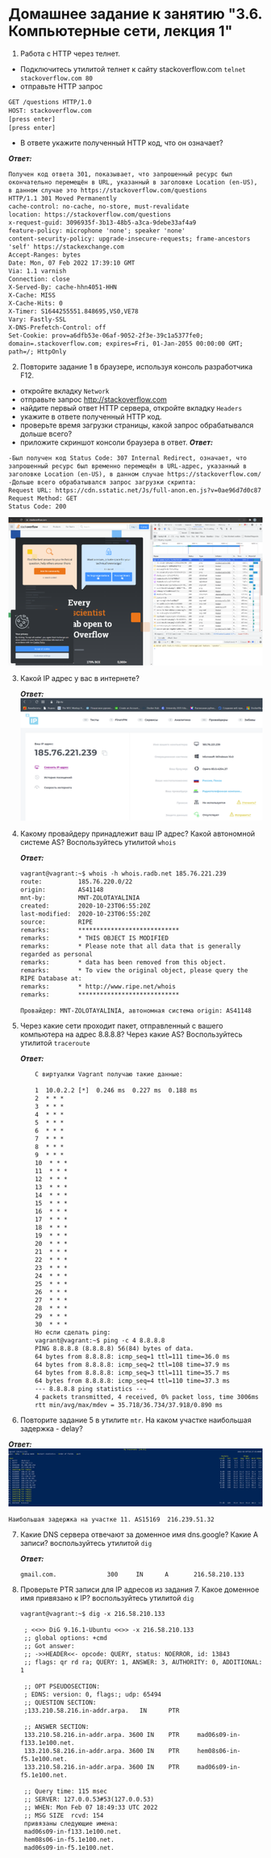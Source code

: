 # Домашнее задание к занятию "3.6. Компьютерные сети, лекция 1"
1. Работа c HTTP через телнет.
- Подключитесь утилитой телнет к сайту stackoverflow.com
`telnet stackoverflow.com 80`
- отправьте HTTP запрос
```bash
GET /questions HTTP/1.0
HOST: stackoverflow.com
[press enter]
[press enter]
```
- В ответе укажите полученный HTTP код, что он означает?

***Ответ:***
```
Получен код ответа 301, показывает, что запрошенный ресурс был окончательно перемещён в URL, указанный в заголовке Location (en-US), в данном случае это https://stackoverflow.com/questions
HTTP/1.1 301 Moved Permanently
cache-control: no-cache, no-store, must-revalidate
location: https://stackoverflow.com/questions
x-request-guid: 3096935f-3b13-48b5-a3ca-9debe33af4a9
feature-policy: microphone 'none'; speaker 'none'
content-security-policy: upgrade-insecure-requests; frame-ancestors 'self' https://stackexchange.com
Accept-Ranges: bytes
Date: Mon, 07 Feb 2022 17:39:10 GMT
Via: 1.1 varnish
Connection: close
X-Served-By: cache-hhn4051-HHN
X-Cache: MISS
X-Cache-Hits: 0
X-Timer: S1644255551.848695,VS0,VE78
Vary: Fastly-SSL
X-DNS-Prefetch-Control: off
Set-Cookie: prov=a6dfb53e-06af-9052-2f3e-39c1a5377fe0; domain=.stackoverflow.com; expires=Fri, 01-Jan-2055 00:00:00 GMT; path=/; HttpOnly
```
2. Повторите задание 1 в браузере, используя консоль разработчика F12.
- откройте вкладку `Network`
- отправьте запрос http://stackoverflow.com
- найдите первый ответ HTTP сервера, откройте вкладку `Headers`
- укажите в ответе полученный HTTP код.
- проверьте время загрузки страницы, какой запрос обрабатывался дольше всего?
- приложите скриншот консоли браузера в ответ.
***Ответ:***
```
-Был получен код Status Code: 307 Internal Redirect, означает, что запрошенный ресурс был временно перемещён в URL-адрес, указанный в заголовке Location (en-US), в данном случае https://stackoverflow.com/
-Дольше всего обрабатывался запрос загрузки скрипта:
Request URL: https://cdn.sstatic.net/Js/full-anon.en.js?v=0ae96d7d0c87
Request Method: GET
Status Code: 200
```

![alt](https://github.com/MrNavasardyan/devops-netology_navasardyan/blob/main/homework/img/3_6_1.PNG)

3. Какой IP адрес у вас в интернете?
   
   ***Ответ:***
![alt](https://github.com/MrNavasardyan/devops-netology_navasardyan/blob/main/homework/img/3_6_2.PNG)   

4. Какому провайдеру принадлежит ваш IP адрес? Какой автономной системе AS? Воспользуйтесь утилитой `whois`

    ***Ответ:***
    ```
    vagrant@vagrant:~$ whois -h whois.radb.net 185.76.221.239
    route:          185.76.220.0/22
    origin:         AS41148
    mnt-by:         MNT-ZOLOTAYALINIA
    created:        2020-10-23T06:55:20Z
    last-modified:  2020-10-23T06:55:20Z
    source:         RIPE
    remarks:        ****************************
    remarks:        * THIS OBJECT IS MODIFIED
    remarks:        * Please note that all data that is generally regarded as personal
    remarks:        * data has been removed from this object.
    remarks:        * To view the original object, please query the RIPE Database at:
    remarks:        * http://www.ripe.net/whois
    remarks:        ****************************
    
    Провайдер: MNT-ZOLOTAYALINIA, автономная система origin: AS41148
    ```

5. Через какие сети проходит пакет, отправленный с вашего компьютера на адрес 8.8.8.8? Через какие AS? Воспользуйтесь утилитой `traceroute`
   
   ***Ответ:***
    ```
        С виртуалки Vagrant получаю такие данные:

        1  10.0.2.2 [*]  0.246 ms  0.227 ms  0.188 ms
        2  * * *
        3  * * *
        4  * * *
        5  * * *
        6  * * *
        7  * * *
        8  * * *
        9  * * *
        10  * * *
        11  * * *
        12  * * *
        13  * * *
        14  * * *
        15  * * *
        16  * * *
        17  * * *
        18  * * *
        19  * * *
        20  * * *
        21  * * *
        22  * * *
        23  * * *
        24  * * *
        25  * * *
        26  * * *
        27  * * *
        28  * * *
        29  * * *
        30  * * *
        Но если сделать ping:
        vagrant@vagrant:~$ ping -c 4 8.8.8.8
        PING 8.8.8.8 (8.8.8.8) 56(84) bytes of data.
        64 bytes from 8.8.8.8: icmp_seq=1 ttl=111 time=36.0 ms
        64 bytes from 8.8.8.8: icmp_seq=2 ttl=108 time=37.9 ms
        64 bytes from 8.8.8.8: icmp_seq=3 ttl=111 time=35.7 ms
        64 bytes from 8.8.8.8: icmp_seq=4 ttl=110 time=37.3 ms
        --- 8.8.8.8 ping statistics ---
        4 packets transmitted, 4 received, 0% packet loss, time 3006ms
        rtt min/avg/max/mdev = 35.718/36.734/37.918/0.890 ms
    ```

6. Повторите задание 5 в утилите `mtr`. На каком участке наибольшая задержка - delay?

***Ответ:***
![alt](https://github.com/MrNavasardyan/devops-netology_navasardyan/blob/main/homework/img/3_6_3.PNG)

    Наибольшая задержка на участке 11. AS15169  216.239.51.32

7. Какие DNS сервера отвечают за доменное имя dns.google? Какие A записи? воспользуйтесь утилитой `dig`
   
   ***Ответ:***
   ```
   gmail.com.              300     IN      A       216.58.210.133
   ```

8. Проверьте PTR записи для IP адресов из задания 7. Какое доменное имя привязано к IP? воспользуйтесь утилитой `dig`
   ```
   vagrant@vagrant:~$ dig -x 216.58.210.133

    ; <<>> DiG 9.16.1-Ubuntu <<>> -x 216.58.210.133
    ;; global options: +cmd
    ;; Got answer:
    ;; ->>HEADER<<- opcode: QUERY, status: NOERROR, id: 13843
    ;; flags: qr rd ra; QUERY: 1, ANSWER: 3, AUTHORITY: 0, ADDITIONAL: 1

    ;; OPT PSEUDOSECTION:
    ; EDNS: version: 0, flags:; udp: 65494
    ;; QUESTION SECTION:
    ;133.210.58.216.in-addr.arpa.   IN      PTR

    ;; ANSWER SECTION:
    133.210.58.216.in-addr.arpa. 3600 IN    PTR     mad06s09-in-f133.1e100.net.
    133.210.58.216.in-addr.arpa. 3600 IN    PTR     hem08s06-in-f5.1e100.net.
    133.210.58.216.in-addr.arpa. 3600 IN    PTR     mad06s09-in-f5.1e100.net.

    ;; Query time: 115 msec
    ;; SERVER: 127.0.0.53#53(127.0.0.53)
    ;; WHEN: Mon Feb 07 18:49:33 UTC 2022
    ;; MSG SIZE  rcvd: 154
    привязаны следующие имена:
    mad06s09-in-f133.1e100.net.
    hem08s06-in-f5.1e100.net.
    mad06s09-in-f5.1e100.net.
   ```
